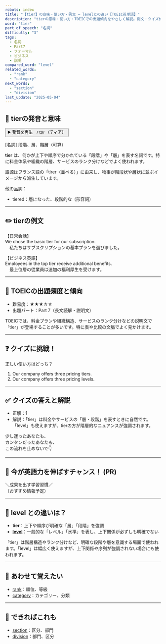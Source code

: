 ```yaml
---
robots: index
title: "【tier】の意味・使い方・例文 ― levelとの違い【TOEIC英単語】"
description: "tierの意味・使い方・TOEICでの出題傾向をやさしく解説。例文・クイズ付きでlevelとの違いもわかりやすく学べます。"
word: "tier"
part_of_speech: "名詞"
difficulty: "3"
tags:
  - 名詞
  - Part7
  - フォーマル
  - ビジネス
  - 説明
compared_word: "level"
related_words:
  - "rank"
  - "category"
next_words:
  - "section"
  - "division"
last_update: "2025-05-04"
---
```


## 🔰 tierの発音と意味

<button class="play-audio" onclick="playTTS('tier')">
  <span class="play-audio-main">
    ▶️ 発音を再生　/ˈtɪr/
  </span>
  <span class="play-audio-sub">
    （ティア）
  </span>
</button>

[名詞] 段階、層、階層（可算）

**tier** は、何かが上下や順序で分かれている「段階」や「層」を表す名詞です。特に料金体系や組織の階層、サービスのランク分けなどでよく使われます。

語源はフランス語の「tirer（並べる）」に由来し、物事が階段状や層状に並ぶイメージから派生しています。

他の品詞：  
- tiered：層になった、段階的な（形容詞）

---

## ✏️ tierの例文

【日常会話】  
We chose the basic tier for our subscription.  
　私たちはサブスクリプションの基本プランを選びました。

【ビジネス英語】  
Employees in the top tier receive additional benefits.  
　最上位層の従業員は追加の福利厚生を受けます。

---

## 🎯 TOEICの出題頻度と傾向

- 難易度：★★★☆☆
- 出題パート：Part 7（長文読解・説明文）

TOEICでは、料金プランや組織構造、サービスのランク分けなどの説明文で「tier」が登場することが多いです。特に表や比較の文脈でよく見かけます。

---

## ❓ クイズに挑戦！

正しい使い方はどっち？

1. Our company offers three pricing tiers.  
2. Our company offers three pricing levels.

---

## ✅ クイズの答えと解説

- 正解：**1**
- 解説：「tier」は料金やサービスの「層・段階」を表すときに自然です。「level」も使えますが、tierの方が階層的なニュアンスが強調されます。

少し迷ったあなたも、  
カンタンだったあなたも、  
この流れを止めないで👇️

---

## 🚀 今が英語力を伸ばすチャンス！ (PR)

<div class="info-center">
＼成果を出す学習習慣／<br>  
（おすすめ情報予定）
</div>

---

## 🤔  level との違いは？

- **tier**：上下や順序が明確な「層」「段階」を強調
- **[level](/word/level)**：一般的な「レベル」「水準」を表し、上下関係が必ずしも明確でない

「tier」は階層構造やランク分けなど、明確な段階や層を意識する場面で使われます。「level」は幅広く使えますが、上下関係や序列が強調されない場合にも使われます。

---

## 🧩 あわせて覚えたい

- [rank](/word/rank)：順位、等級
- [category](/word/category)：カテゴリー、分類

---

## 📖 できればこれも

- [section](/word/section)：区分、部門
- [division](/word/division)：部門、区分

<!-- cvid: aid36_bid26 -->
